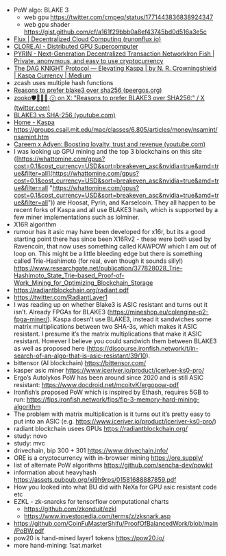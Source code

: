 - PoW algo: BLAKE 3
  - web gpu https://twitter.com/cmpeq/status/1771443836838924347
  - web gpu shader https://gist.github.com/cf/a161f29bbb0a8ef43745bd0d516a3e5c
- [Flux | Decentralized Cloud Computing (runonflux.io)](https://runonflux.io/)
- [CLORE.AI - Distributed GPU Supercomputer](https://clore.ai/)
- [PYRIN - Next-Generation Decentralized Transaction Network](https://pyrin.network/)[Iron Fish | Private, anonymous, and easy to use cryptocurrency](https://ironfish.network/)
- [The DAG KNIGHT Protocol — Elevating Kaspa | by N. R. Crowningshield | Kaspa Currency | Medium](https://medium.com/kaspa-currency/the-dag-knight-protocol-elevating-kaspa-13bf8b9cfeec)
- zcash uses multiple hash functions
- [Reasons to prefer blake3 over sha256 (peergos.org)](https://peergos.org/posts/blake3)
- [zooko🛡🦓🦓🦓 ⓩ on X: "Reasons to prefer BLAKE3 over SHA256:" / X (twitter.com)](https://twitter.com/zooko/status/1652743779932045313?t=0EyK_5TMmZxO_IJh_xyfmg&s=19)
- [BLAKE3 vs SHA-256 (youtube.com)](https://www.youtube.com/watch?v=41rPql9o41E)
- [Home - Kaspa](https://kaspa.org/)
- https://groups.csail.mit.edu/mac/classes/6.805/articles/money/nsamint/nsamint.htm
- [Careem x Adyen: Boosting loyalty, trust and revenue (youtube.com)](https://www.youtube.com/watch?v=WfoqHvaU2kA)
- I was looking up GPU mining and the top 3 blockchains on this site ([https://whattomine.com/gpus?cost=0.1&cost_currency=USD&sort=breakeven_asc&nvidia=true&amd=true&filter=all](https://whattomine.com/gpus?cost=0.1&cost_currency=USD&sort=breakeven_asc&nvidia=true&amd=true&filter=all "https://whattomine.com/gpus?cost=0.1&cost_currency=USD&sort=breakeven_asc&nvidia=true&amd=true&filter=all")) are Hoosat, Pyrin, and Karselcoin. They all happen to be recent forks of Kaspa and all use BLAKE3 hash, which is supported by a few miner implementations such as lolminer.
- X16R algorithm
- rumour has it asic may have been developed for x16r, but its a good starting point there has since been X16Rv2 - these were both used by Ravencoin, that now uses something called KAWPOW which I am out of loop on. This might be a little bleeding edge but there is something called Trie-Hashimoto (for real, even though it sounds silly!) https://www.researchgate.net/publication/377828028_Trie-Hashimoto_State_Trie-based_Proof-of-Work_Mining_for_Optimizing_Blockchain_Storage
- https://radiantblockchain.org/radiant.pdf
- https://twitter.com/RadiantLayer1
- I was reading up on whether Blake3 is ASIC resistant and turns out it isn’t. Already FPGAs for BLAKE3 (https://mineshop.eu/colengine-p2-fpga-miner/). Kaspa doesn’t use BLAKE3, instead it sandwiches some matrix multiplications between two SHA-3s, which makes it ASIC resistant. I presume it’s the matrix multiplications that make it ASIC resistant. However I believe you could sandwich them between BLAKE3 as well as proposed here (https://discourse.ironfish.network/t/in-search-of-an-algo-that-is-asic-resistant/39/10).
- bittensor (AI blockchain) https://bittensor.com/
- kasper asic miner https://www.iceriver.io/product/iceriver-ks0-pro/
- Ergo’s Autolykos PoW has been around since 2020 and is still ASIC resistant: https://www.docdroid.net/mcoitvK/ergopow-pdf
- Ironfish’s proposed PoW which is inspired by Ethash, requires 5GB to run: https://fips.ironfish.network/fips/fip-3-memory-hard-mining-algorithm
- The problem with matrix multiplication is it turns out it’s pretty easy to put into an ASIC (e.g. https://www.iceriver.io/product/iceriver-ks0-pro/)
- radiant blockchain usees GPUs https://radiantblockchain.org/
- study: novo
- study: mvc
- drivechain, bip 300 + 301 https://www.drivechain.info/
- ORE is a cryptocurrency with in-browser mining https://ore.supply/
- list of alternate PoW algorithms https://github.com/sencha-dev/powkit
- information about heavyhash https://assets.pubpub.org/xi9h9rps/01581688887859.pdf
- How you looked into what BU did with NeXa for GPU asic resistant code etc
- EZKL - zk-snarcks for tensorflow computational charts
  - https://github.com/zkonduit/ezkl
  - https://www.investopedia.com/terms/z/zksnark.asp
- https://github.com/CoinFuMasterShifu/ProofOfBalancedWork/blob/main/PoBW.pdf
- pow20 is hand-mined layer1 tokens https://pow20.io/
- more hand-mining: 1sat.market